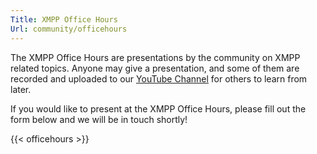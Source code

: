 ```yaml
---
Title: XMPP Office Hours
Url: community/officehours
---
```


The XMPP Office Hours are presentations by the community on XMPP related topics.
Anyone may give a presentation, and some of them are recorded and uploaded to
our [YouTube Channel] for others to learn from later.

If you would like to present at the XMPP Office Hours, please fill out the form
below and we will be in touch shortly!

{{< officehours >}}

[YouTube Channel]: https://www.youtube.com/c/XMPPStandardsFoundation

